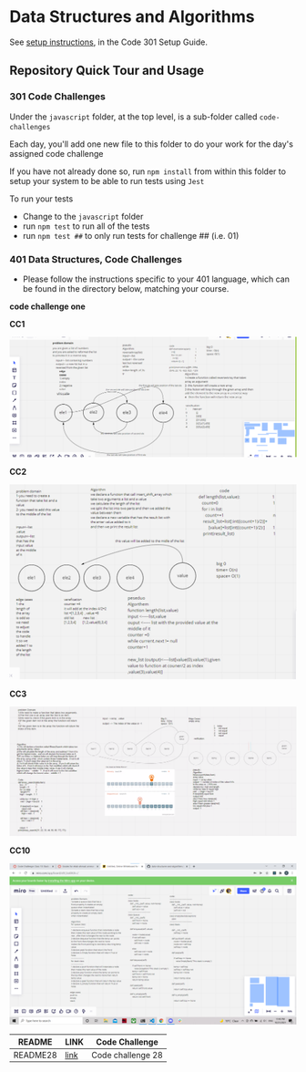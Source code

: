 # Data Structures and Algorithms

See [setup instructions](https://codefellows.github.io/setup-guide/code-301/3-code-challenges), in the Code 301 Setup Guide.

## Repository Quick Tour and Usage

### 301 Code Challenges

Under the `javascript` folder, at the top level, is a sub-folder called `code-challenges`

Each day, you'll add one new file to this folder to do your work for the day's assigned code challenge

If you have not already done so, run `npm install` from within this folder to setup your system to be able to run tests using `Jest`

To run your tests

- Change to the `javascript` folder
- run `npm test` to run all of the tests
- run `npm test ##` to only run tests for challenge ## (i.e. 01)

### 401 Data Structures, Code Challenges

- Please follow the instructions specific to your 401 language, which can be found in the directory below, matching your course.

**code challenge one**

**CC1**

<img src="python/code_challenges/cc1/final solution for cc1.PNG">

**CC2**

<img src="python/code_challenges/cc2/final cc2.PNG">

**CC3**

<img src="python/code_challenges/cc3/cc3.PNG">

**CC10**

<img src="python/stack_and_queue/stack_and_queue/code challenge 10.png">

| README   | LINK     | Code Challenge    |
| -------- | -------- | ----------------- |
| README28 | [link]() | Code challenge 28 |

